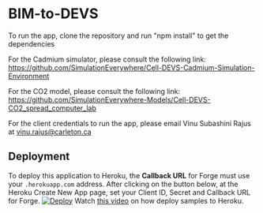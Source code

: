 # BIM-to-DEVS

To run the app, clone the repository and run "npm install" to get the dependencies

For the Cadmium simulator, please consult the following link:
https://github.com/SimulationEverywhere/Cell-DEVS-Cadmium-Simulation-Environment

For the CO2 model, please consult the following link:
https://github.com/SimulationEverywhere-Models/Cell-DEVS-CO2_spread_computer_lab

For the client credentials to run the app, please email Vinu Subashini Rajus at  vinu.rajus@carleton.ca 

## Deployment
To deploy this application to Heroku, the **Callback URL** for Forge must use your `.herokuapp.com` address. After clicking on the button below, at the Heroku Create New App page, set your Client ID, Secret and Callback URL for Forge.
[![Deploy](https://www.herokucdn.com/deploy/button.svg)](https://heroku.com/deploy)
Watch [this video](https://www.youtube.com/watch?v=Oqa9O20Gj0c) on how deploy samples to Heroku.